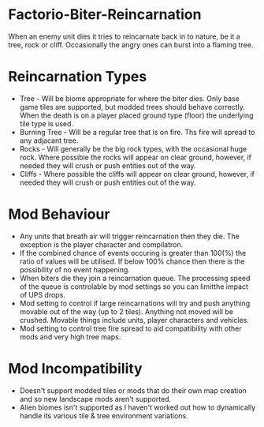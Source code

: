 # Factorio-Biter-Reincarnation

When an enemy unit dies it tries to reincarnate back in to nature, be it a tree, rock or cliff. Occasionally the angry ones can burst into a flaming tree.

Reincarnation Types
===============

- Tree - Will be biome appropriate for where the biter dies. Only base game tiles are supported, but modded trees should behave correctly. When the death is on a player placed ground type (floor) the underlying tile type is used.
- Burning Tree - Will be a regular tree that is on fire. Ths fire will spread to any adjacant tree.
- Rocks - Will generally be the big rock types, with the occasional huge rock. Where possible the rocks will appear on clear ground, however, if needed they will crush or push entities out of the way.
- Cliffs - Where possible the cliffs will appear on clear ground, however, if needed they will crush or push entities out of the way.

Mod Behaviour
===============

- Any units that breath air will trigger reincarnation then they die. The exception is the player character and compilatron.
- If the combined chance of events occuring is greater than 100(%) the ratio of values will be utilised. If below 100% chance then there is the possibility of no event happening.
- When biters die they join a reincarnation queue. The processing speed of the queue is controlable by mod settings so you can limitthe impact of UPS drops.
- Mod setting to control if large reincarnations will try and push anything movable out of the way (up to 2 tiles). Anything not moved will be crushed. Movable things include units, player characters and vehicles.
- Mod setting to control tree fire spread to aid compatibility with other mods and very high tree maps.

Mod Incompatibility
==============
- Doesn't support modded tiles or mods that do their own map creation and so new landscape mods aren't supported.
- Alien biomes isn't supported as I haven't worked out how to dynamically handle its various tile & tree environment variations.